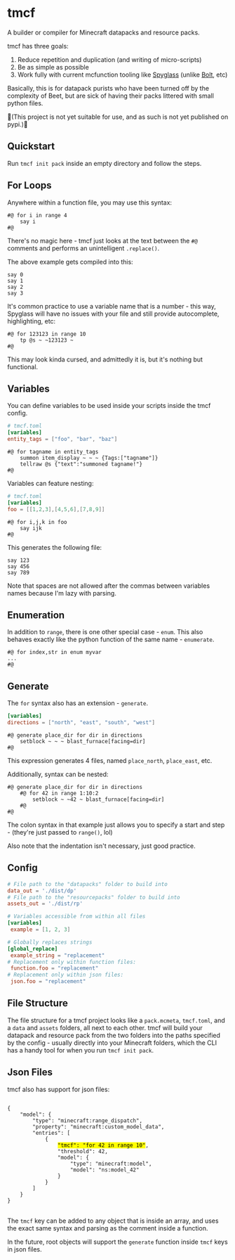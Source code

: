 # tmcf
A builder or compiler for Minecraft datapacks and resource packs.

tmcf has three goals:
1. Reduce repetition and duplication (and writing of micro-scripts)
2. Be as simple as possible
3. Work fully with current mcfunction tooling like [Spyglass](https://github.com/SpyglassMC/Spyglass) (unlike [Bolt](https://github.com/mcbeet/bolt), etc)

Basically, this is for datapack purists who have been turned off by the complexity of Beet, but are sick of having their packs littered with small python files.

🚧(This project is not yet suitable for use, and as such is not yet published on pypi.)🚧

## Quickstart
Run `tmcf init pack` inside an empty directory and follow the steps.

## For Loops
Anywhere within a function file, you may use this syntax:
```mcfunction
#@ for i in range 4
    say i
#@
```
There's no magic here - tmcf just looks at the text between the `#@` comments and performs an unintelligent `.replace()`.

The above example gets compiled into this:
```mcfunction
say 0
say 1
say 2
say 3
```

It's common practice to use a variable name that is a number - this way, Spyglass will have no issues with your file and still provide autocomplete, highlighting, etc:
```mcfunction
#@ for 123123 in range 10
    tp @s ~ ~123123 ~
#@
```
This may look kinda cursed, and admittedly it is, but it's nothing but functional.

## Variables
You can define variables to be used inside your scripts inside the tmcf config.
```toml
# tmcf.toml
[variables]
entity_tags = ["foo", "bar", "baz"]
```
```mcfunction
#@ for tagname in entity_tags
    summon item_display ~ ~ ~ {Tags:["tagname"]}
    tellraw @s {"text":"summoned tagname!"}
#@
```
Variables can feature nesting:
```toml
# tmcf.toml
[variables]
foo = [[1,2,3],[4,5,6],[7,8,9]]
```
```mcfunction
#@ for i,j,k in foo
    say ijk
#@
```
This generates the following file:
```mcfunction
say 123
say 456
say 789
```
Note that spaces are not allowed after the commas between variables names because I'm lazy with parsing.
## Enumeration
In addition to `range`, there is one other special case - `enum`. This also behaves exactly like the python function of the same name - `enumerate`.
```mcfunction
#@ for index,str in enum myvar
...
#@
```
## Generate
The `for` syntax also has an extension - `generate`.
```toml
[variables]
directions = ["north", "east", "south", "west"]
```
```mcfunction
#@ generate place_dir for dir in directions
    setblock ~ ~ ~ blast_furnace[facing=dir]
#@
```
This expression generates 4 files, named `place_north`, `place_east`, etc.

Additionally, syntax can be nested:
```mcfunction
#@ generate place_dir for dir in directions
    #@ for 42 in range 1:10:2
        setblock ~ ~42 ~ blast_furnace[facing=dir]
    #@
#@
```
The colon syntax in that example just allows you to specify a start and step - (they're just passed to `range()`, lol)

Also note that the indentation isn't necessary, just good practice.

## Config
```toml
# File path to the "datapacks" folder to build into
data_out = './dist/dp'
# File path to the "resourcepacks" folder to build into
assets_out = './dist/rp'

# Variables accessible from within all files
[variables]
 example = [1, 2, 3]

# Globally replaces strings
[global_replace]
 example_string = "replacement"
# Replacement only within function files:
 function.foo = "replacement"
# Replacement only within json files:
 json.foo = "replacement"
```
## File Structure
The file structure for a tmcf project looks like a `pack.mcmeta`, `tmcf.toml`, and a `data` and `assets` folders, all next to each other.
tmcf will build your datapack and resource pack from the two folders into the paths specified by the config - usually directly into your Minecraft folders, which the CLI has a handy tool for when you run `tmcf init pack`.
## Json Files
tmcf also has support for json files:
<pre>
<code class="language-json">
{
    "model": {
        "type": "minecraft:range_dispatch",
        "property": "minecraft:custom_model_data",
        "entries": [
            {
                <mark>"tmcf": "for 42 in range 10"</mark>,
                "threshold": 42,
                "model": {
                    "type": "minecraft:model",
                    "model": "ns:model_42"
                }
            }
        ]
    }
}
</code>
</pre>
The `tmcf` key can be added to any object that is inside an array, and uses the exact same syntax and parsing as the comment inside a function.

In the future, root objects will support the `generate` function inside `tmcf` keys in json files.